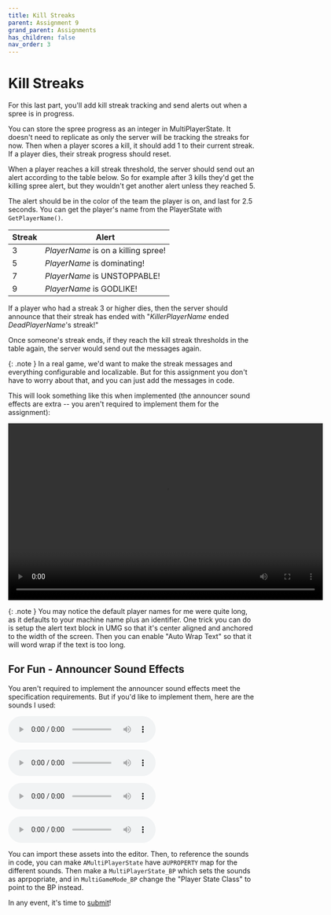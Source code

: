 ```yaml
---
title: Kill Streaks
parent: Assignment 9
grand_parent: Assignments
has_children: false
nav_order: 3
---
```


# Kill Streaks

For this last part, you'll add kill streak tracking and send alerts out when a spree is in progress.

You can store the spree progress as an integer in MultiPlayerState. It doesn't need to replicate as only the server will be tracking the streaks for now. Then when a player scores a kill, it should add 1 to their current streak. If a player dies, their streak progress should reset.

When a player reaches a kill streak threshold, the server should send out an alert according to the table below. So for example after 3 kills they'd get the killing spree alert, but they wouldn't get another alert unless they reached 5.

The alert should be in the color of the team the player is on, and last for 2.5 seconds. You can get the player's name from the PlayerState with `GetPlayerName()`.

| Streak | Alert                               |
| ------ | ----------------------------------- |
| 3      | _PlayerName_ is on a killing spree! |
| 5      | _PlayerName_ is dominating!         |
| 7      | _PlayerName_ is UNSTOPPABLE!        |
| 9      | _PlayerName_ is GODLIKE!            |

If a player who had a streak 3 or higher dies, then the server should announce that their streak has ended with "_KillerPlayerName_ ended _DeadPlayerName_'s streak!"

Once someone's streak ends, if they reach the kill streak thresholds in the table again, the server would send out the messages again.

{: .note }
In a real game, we'd want to make the streak messages and everything configurable and localizable. But for this assignment you don't have to worry about that, and you can just add the messages in code.

This will look something like this when implemented (the announcer sound effects are extra -- you aren't required to implement them for the assignment):

<video style="display:block; margin: 0 auto;" width="640" height="360" controls>
  <source src="assets/09-03.mp4" type="video/mp4">
</video>

{: .note }
You may notice the default player names for me were quite long, as it defaults to your machine name plus an identifier. One trick you can do is setup the alert text block in UMG so that it's center aligned and anchored to the width of the screen. Then you can enable "Auto Wrap Text" so that it will word wrap if the text is too long.

## For Fun - Announcer Sound Effects

You aren't required to implement the announcer sound effects meet the specification requirements. But if you'd like to implement them, here are the sounds I used:

<audio controls src="assets/killingspree.wav"></audio>

<audio controls src="assets/dominating.wav"></audio>

<audio controls src="assets/unstoppable.wav"></audio>

<audio controls src="assets/godlike.wav"></audio>

You can import these assets into the editor. Then, to reference the sounds in code, you can make `AMultiPlayerState` have a`UPROPERTY` map for the different sounds. Then make a `MultiPlayerState_BP`  which sets the sounds as aprpopriate, and in `MultiGameMode_BP` change the "Player State Class" to point to the BP instead.

In any event, it's time to [submit](09-04.html)!

